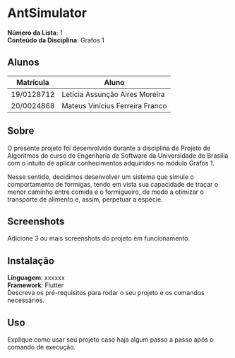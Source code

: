 # AntSimulator

**Número da Lista**: 1<br>
**Conteúdo da Disciplina**: Grafos 1<br>

## Alunos
|Matrícula | Aluno |
| -- | -- |
| 19/0128712  |  Letícia Assunção Aires Moreira |
| 20/0024868  |  Mateus Vinícius Ferreira Franco  |

## Sobre 
O presente projeto foi desenvolvido durante a disciplina de Projeto de Algoritmos do curso de Engenharia de Software da Universidade de Brasília com o intuito de aplicar conhecimentos adquiridos no módulo Grafos 1.

Nesse sentido, decidimos desenvolver um sistema que simule o comportamento de formigas, tendo em vista sua capacidade de traçar o menor caminho entre comida e o formigueiro, de modo a otimizar o transporte de alimento e, assim, perpetuar a espécie.

## Screenshots
Adicione 3 ou mais screenshots do projeto em funcionamento.

## Instalação 
**Linguagem**: xxxxxx<br>
**Framework**: Flutter<br>
Descreva os pré-requisitos para rodar o seu projeto e os comandos necessários.

## Uso 
Explique como usar seu projeto caso haja algum passo a passo após o comando de execução.




